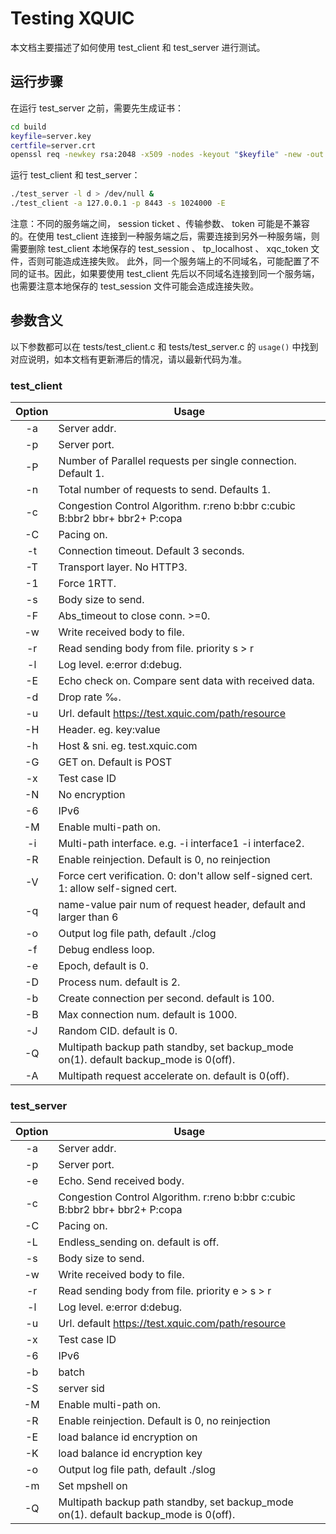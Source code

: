 # Testing  XQUIC

本文档主要描述了如何使用 test_client 和 test_server 进行测试。

## 运行步骤

在运行 test_server 之前，需要先生成证书：

```bash
cd build
keyfile=server.key
certfile=server.crt
openssl req -newkey rsa:2048 -x509 -nodes -keyout "$keyfile" -new -out "$certfile" -subj /CN=test.xquic.com
```

运行 test_client 和 test_server：

```bash
./test_server -l d > /dev/null &
./test_client -a 127.0.0.1 -p 8443 -s 1024000 -E
```

注意：不同的服务端之间， session ticket 、传输参数、 token 可能是不兼容的。在使用 test_client 连接到一种服务端之后，需要连接到另外一种服务端，则需要删除 test_client 本地保存的 test_session 、 tp_localhost 、 xqc_token 文件，否则可能造成连接失败。
此外，同一个服务端上的不同域名，可能配置了不同的证书。因此，如果要使用 test_client 先后以不同域名连接到同一个服务端，也需要注意本地保存的 test_session 文件可能会造成连接失败。

## 参数含义

以下参数都可以在 tests/test_client.c 和 tests/test_server.c 的 `usage()` 中找到对应说明，如本文档有更新滞后的情况，请以最新代码为准。

### test_client

| Option | Usage |
| :----: | ----  |
|   -a   | Server addr. |
|   -p   | Server port. |
|   -P   | Number of Parallel requests per single connection. Default 1. |
|   -n   | Total number of requests to send. Defaults 1. |
|   -c   | Congestion Control Algorithm. r:reno b:bbr c:cubic B:bbr2 bbr+ bbr2+ P:copa |
|   -C   | Pacing on. |
|   -t   | Connection timeout. Default 3 seconds. |
|   -T   | Transport layer. No HTTP3. |
|   -1   | Force 1RTT. |
|   -s   | Body size to send. |
|   -F   | Abs_timeout to close conn. >=0. |
|   -w   | Write received body to file. |
|   -r   | Read sending body from file. priority s > r |
|   -l   | Log level. e:error d:debug. |
|   -E   | Echo check on. Compare sent data with received data. |
|   -d   | Drop rate ‰. |
|   -u   | Url. default https://test.xquic.com/path/resource |
|   -H   | Header. eg. key:value |
|   -h   | Host & sni. eg. test.xquic.com |
|   -G   | GET on. Default is POST |
|   -x   | Test case ID |
|   -N   | No encryption |
|   -6   | IPv6 |
|   -M   | Enable multi-path on. |
|   -i   | Multi-path interface. e.g. -i interface1 -i interface2. |
|   -R   | Enable reinjection. Default is 0, no reinjection |
|   -V   | Force cert verification. 0: don't allow self-signed cert. 1: allow self-signed cert. |
|   -q   | name-value pair num of request header, default and larger than 6 |
|   -o   | Output log file path, default ./clog |
|   -f   | Debug endless loop. |
|   -e   | Epoch, default is 0. |
|   -D   | Process num. default is 2. |
|   -b   | Create connection per second. default is 100. |
|   -B   | Max connection num. default is 1000. |
|   -J   | Random CID. default is 0. |
|   -Q   | Multipath backup path standby, set backup_mode on(1). default backup_mode is 0(off). |
|   -A   | Multipath request accelerate on. default is 0(off). |

### test_server

| Option | Usage |
| :----: | ----  |
|   -a   | Server addr. |
|   -p   | Server port. |
|   -e   | Echo. Send received body. |
|   -c   | Congestion Control Algorithm. r:reno b:bbr c:cubic B:bbr2 bbr+ bbr2+ P:copa |
|   -C   | Pacing on. |
|   -L   | Endless_sending on. default is off. |
|   -s   | Body size to send. |
|   -w   | Write received body to file. |
|   -r   | Read sending body from file. priority e > s > r |
|   -l   | Log level. e:error d:debug. |
|   -u   | Url. default https://test.xquic.com/path/resource |
|   -x   | Test case ID |
|   -6   | IPv6 |
|   -b   | batch |
|   -S   | server sid |
|   -M   | Enable multi-path on. |
|   -R   | Enable reinjection. Default is 0, no reinjection |
|   -E   | load balance id encryption on |
|   -K   | load balance id encryption key |
|   -o   | Output log file path, default ./slog |
|   -m   | Set mpshell on |
|   -Q   | Multipath backup path standby, set backup_mode on(1). default backup_mode is 0(off). |
